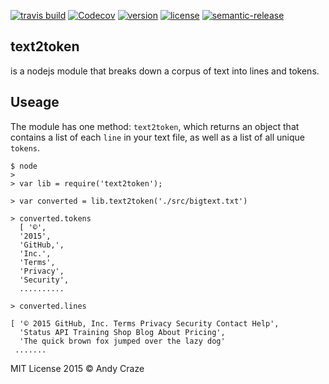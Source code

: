 [![travis build](https://img.shields.io/travis/accraze/text2token.svg)](https://travis-ci.org/accraze/text2token)
[![Codecov](https://img.shields.io/codecov/c/github/accraze/text2token.svg)](https://codecov.io/github/accraze/text2token)
[![version](https://img.shields.io/npm/v/text2token.svg)](https://www.npmjs.com/package/text2token)
[![license](https://img.shields.io/npm/l/text2token.svg)](https://www.npmjs.com/package/text2token)
[![semantic-release](https://img.shields.io/badge/%20%20%F0%9F%93%A6%F0%9F%9A%80-semantic--release-e10079.svg)](https://github.com/semantic-release/semantic-release)

## text2token
is a nodejs module that breaks down a corpus of text into lines and tokens.

## Useage
The module has one method: `text2token`, which returns an object that contains a list of each `line` in your text file, as well as a list of all unique `tokens`.
```
$ node
> 
> var lib = require('text2token');

> var converted = lib.text2token('./src/bigtext.txt')

> converted.tokens
  [ '©',
  '2015',
  'GitHub,',
  'Inc.',
  'Terms',
  'Privacy',
  'Security',
  ..........

> converted.lines

[ '© 2015 GitHub, Inc. Terms Privacy Security Contact Help',
  'Status API Training Shop Blog About Pricing',
  'The quick brown fox jumped over the lazy dog'
 .......
```

MIT License 2015 © Andy Craze